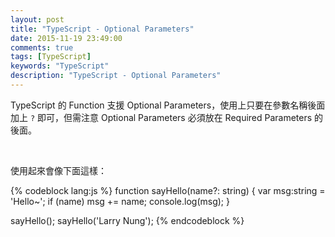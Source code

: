 ```yaml
---
layout: post
title: "TypeScript - Optional Parameters"
date: 2015-11-19 23:49:00
comments: true
tags: [TypeScript]
keywords: "TypeScript"
description: "TypeScript - Optional Parameters"
---
```


TypeScript 的 Function 支援 Optional Parameters，使用上只要在參數名稱後面加上 `?` 即可，但需注意 Optional Parameters 必須放在 Required Parameters 的後面。  

<!-- More -->

<br/>


使用起來會像下面這樣：  

{% codeblock lang:js %}
function sayHello(name?: string) { 
	var msg:string = 'Hello~';
	if (name) 
		msg += name;
	console.log(msg);
} 

sayHello();
sayHello('Larry Nung');
{% endcodeblock %}
